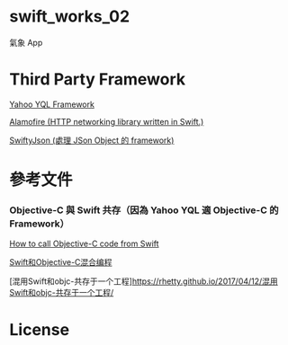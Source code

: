 # swift_works_02
氣象 App

# Third Party Framework
[Yahoo YQL Framework](https://github.com/guilhermechapiewski/yql-ios)

[Alamofire (HTTP networking library written in Swift.)](https://github.com/Alamofire/Alamofire)

[SwiftyJson (處理 JSon Object 的 framework)](https://github.com/SwiftyJSON/SwiftyJSON)

# 參考文件

### Objective-C 與 Swift 共存（因為 Yahoo YQL 適 Objective-C 的 Framework）

[How to call Objective-C code from Swift](https://stackoverflow.com/questions/24002369/how-to-call-objective-c-code-from-swift)

[Swift和Objective-C混合编程](http://southpeak.github.io/2014/07/08/mix-swift-and-objective-c/)

[混用Swift和objc-共存于一个工程]https://rhetty.github.io/2017/04/12/混用Swift和objc-共存于一个工程/

# License
